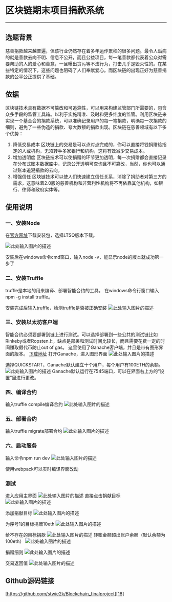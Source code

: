 # 区块链期末项目捐款系统



---

## 选题背景
慈善捐款越来越普遍，但该行业仍然存在着多年运作累积的很多问题。最令人诟病的就是善款去向不明、信息不公开，而且公益项目，每一笔善款都代表着公众对需要帮助的人的爱心和善意，一旦曝出贪污等不法行为，打击几乎是毁灭性的。在某些特定的情况下，这些问题也阻碍了人们奉献爱心。而区块链的出现正好为慈善捐款的公平公正提供了基础。


## 依据
区块链技术具有数据不可篡改和可追溯性，可以用来构建监管部门所需要的，包含众多手段的监管工具箱。以利于实施精准、及时和更多纬度的监管。利用区块链来实现一个基金会的捐款系统，可以准确记录用户的每一笔捐款，明确每一次捐款的细则，避免了一些伪造的捐款、夸大数额的捐款出现。区块链在慈善领域有以下多个优势：

1. 降低交易成本 
区块链上的交易是可以点对点完成的，你可以直接将钱捐赠给指定的人或机构，无须转手多家银行和机构，这将有效减少交易成本。
2. 增加透明度
 区块链技术可以使捐赠的环节更加透明，每一次捐赠都会直接记录在分布式账本数据库中，记录公开透明可查询且不可篡改，当然，你也可以通过账本追溯捐款的去向。
3. 增强信任
  区块链技术可以使人们快速建立信任关系，消除了捐助者对第三方的需求，这意味着2.0版的慈善机构和非营利性机构将不再依靠其他机构，如银行、律师和政府实体等。

## 使用说明
### 一、安装Node
在[官方网址][1]下载安装包，选择LTSQ版本下载。

![此处输入图片的描述][2]

安装后在windows命令cmd窗口，输入node -v，能显示node的版本就成功第一步了

### 二、安装Truffle
truffle是本地的用来编译、部署智能合约的工具。
在windows命令行窗口输入npm -g install truffle。

安装完成后输入truffle，检测truffle是否被正确安装
![此处输入图片的描述][3]

### 三、安装以太坊客户端
智能合约必须要部署到链上进行测试。可以选择部署到一些公共的测试链比如Rinkeby或者Ropsten上，缺点是部署和测试时间比较长，而且需要花费一定的时间赚取假代币防止out of gas。
这里使用了Ganache客户端，并且是带有图形界面的版本。
[下载地址][4]
打开Ganache，进入图形界面
![此处输入图片的描述][5]

选择QUICKSTART，Ganache默认建立十个用户，每个用户有100ETH的余额。
![此处输入图片的描述][6]
Ganache默认运行在7545端口，可以在界面右上方的“设置”里进行更改。

### 四、编译合约
输入truffle compile编译合约
![此处输入图片的描述][7]
### 五、部署合约
输入truffle migrate部署合约
![此处输入图片的描述][8]


### 六、启动服务
输入命令npm run dev
![此处输入图片的描述][9]

使用webpack可以实时编译界面改动

### 测试
进入应用主界面
![此处输入图片的描述][10]
直接点击捐献目标
![此处输入图片的描述][11]

添加捐献目标
![此处输入图片的描述][12]

为序号1的目标捐赠10eth
![此处输入图片的描述][13]

给不存在的目标捐款
![此处输入图片的描述][14]
转账金额超出账户余额（默认余额为100eth）
![此处输入图片的描述][15]

捐赠细则
![此处输入图片的描述][16]

交易返回值
![此处输入图片的描述][17]

## Github源码链接
[https://github.com/stwie2k/Blockchain_finalproject][18]


  [1]: https://nodejs.org/en/
  [2]: https://i.loli.net/2018/12/29/5c271cd9b3e29.png
  [3]: https://i.loli.net/2018/12/29/5c273c00cda2a.png
  [4]: https://github.com/trufflesuite/ganache/releases
  [5]: https://i.loli.net/2018/12/29/5c273c261a071.png
  [6]: https://i.loli.net/2018/12/29/5c273c852c29d.png
  [7]: https://i.loli.net/2018/12/30/5c28e36d3ccff.png
  [8]: https://i.loli.net/2018/12/31/5c28f531eeded.png
  [9]: https://i.loli.net/2018/12/31/5c28f55ecd62b.png
  [10]: https://i.loli.net/2018/12/31/5c28f753eee62.png
  [11]: https://i.loli.net/2018/12/31/5c29b52cb12e9.png
  [12]: https://i.loli.net/2018/12/31/5c29a6d429aa4.png
  [13]: https://i.loli.net/2018/12/31/5c29aa7e5197d.png
  [14]: https://i.loli.net/2018/12/31/5c29b5d52428b.png
  [15]: https://i.loli.net/2018/12/31/5c29f8c5758e9.png
  [16]: https://i.loli.net/2018/12/31/5c29aa93c94c9.png
  [17]: https://i.loli.net/2018/12/31/5c29aacaefa0d.png
  [18]: https://github.com/stwie2k/Blockchain_finalproject
